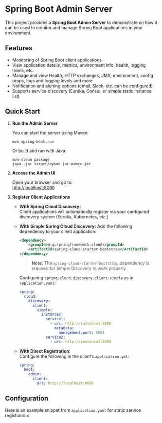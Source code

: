 # Spring Boot Admin Server

This project provides a **Spring Boot Admin Server** to demonstrate on how it can be used to monitor and manage Spring Boot applications in your environment.

## Features

- Monitoring of Spring Boot client applications
- View application details, metrics, environment info, health, logging levels, etc.
- Manage and view Health, HTTP exchanges, JMX, environment, config props, logs and logging levels and more 
- Notification and alerting options (email, Slack, etc. can be configured)
- Supports service discovery (Eureka, Consul, or simple static instance list)

## Quick Start

1. **Run the Admin Server**

   You can start the server using Maven:

   ```shell
   mvn spring-boot:run
   ```

   Or build and run with Java:

   ```shell
   mvn clean package
   java -jar target/<your-jar-name>.jar
   ```

2. **Access the Admin UI**

   Open your browser and go to:  
   [http://localhost:8090](http://localhost:8090)

3. **Register Client Applications**

   - **With Spring Cloud Discovery:**  
     Client applications will automatically register via your configured discovery system (Eureka, Kubernetes, etc.)

   - **With Simple Spring Cloud Discovery:**
     Add the following dependency to your client application:

     ```xml
     <dependency>
         <groupId>org.springframework.cloud</groupId>
         <artifactId>spring-cloud-starter-bootstrap</artifactId>
     </dependency>
     ```

     > **Note:** The `spring-cloud-starter-bootstrap` dependency is required for Simple Discovery to work properly.

     Configuring `spring.cloud.discovery.client.simple` as in `application.yaml`:

      ```yaml
      spring:
        cloud:
          discovery:
            client:
              simple:
                instances:
                  service1:
                    - uri: http://instance1:8080
                      metadata:
                        management.port: 8081
                  service2:
                    - uri: http://instance2:8080
      ```


   - **With Direct Registration:**  
     Configure the following in the client’s `application.yml`:

     ```yaml
     spring:
       boot:
         admin:
           client:
             url: http://localhost:8090
     ```

## Configuration

Here is an example snippet from `application.yaml` for static service registration:

